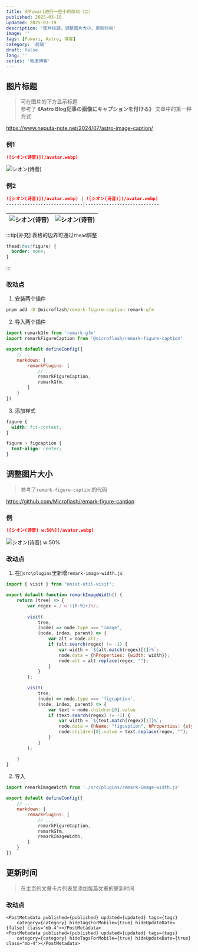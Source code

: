 ```yaml
---
title: 对Fuwari进行一些小的改动（二）
published: 2025-03-18
updated: 2025-03-19
description: '图片标题、调整图片大小、更新时间'
image: ''
tags: [Fuwari, Astro, 博客]
category: '前端'
draft: false 
lang: ''
series: '改造博客'
---
```


## 图片标题

> 可在图片的下方显示标题<br>
> 参考了 **《Astro Blog記事の画像にキャプションを付ける》** 文章中的第一种方式

https://www.neputa-note.net/2024/07/astro-image-caption/

### 例1

```md title="demo1.md"
![シオン(诗音)](/avatar.webp)
```

![シオン(诗音)](/avatar.webp)

### 例2

```md title="demo2.md"
![シオン(诗音)](/avatar.webp) | ![シオン(诗音)](/avatar.webp)
-----------------------------|----------------------------
```

![シオン(诗音)](/avatar.webp) | ![シオン(诗音)](/avatar.webp)
-----------------------------|-----------------------------

:::tip[补充]
表格的边界可通过`thead`调整
```css title="src\styles\main.css"
thead:has(figure) {
  border: none;
}
```
:::

### 改动点
1. 安装两个插件

```cmd
pnpm add -D @microflash/remark-figure-caption remark-gfm
```

2. 导入两个插件

```js title="astro.config.mjs" ins={1-2, 9-10}
import remarkGfm from 'remark-gfm'
import remarkFigureCaption from '@microflash/remark-figure-caption'

export default defineConfig({
    // ...
    markdown: {
        remarkPlugins: [
            // ...
            remarkFigureCaption,
            remarkGfm,
        ]
    }
})
```

3. 添加样式

```css title="src\styles\main.css"
figure {
  width: fit-content;
}

figure > figcaption {
  text-align: center;
}

```

## 调整图片大小

> 参考了`remark-figure-caption`的代码

https://github.com/Microflash/remark-figure-caption

### 例

```md title="demo3.md" " width:50%"
![シオン(诗音) w:50%](/avatar.webp)
```

![シオン(诗音) w:50%](/avatar.webp)

### 改动点

1. 在`📁src\plugins`里新增`remark-image-width.js`

```js title="src\plugins\remark-image-width.js"
import { visit } from "unist-util-visit";

export default function remarkImageWidth() {
    return (tree) => {
        var regex = / w:([0-9]+)%/;
        
        visit(
			tree,
			(node) => node.type === "image",
			(node, index, parent) => {
                var alt = node.alt;
                if (alt.search(regex) != -1) {
                    var width = `${alt.match(regex)[1]}%`;
                    node.data = {hProperties: {width: width}};
                    node.alt = alt.replace(regex, "");
                }
			}
		);

        visit(
			tree,
			(node) => node.type === 'figcaption',
			(node, index, parent) => {
                var text = node.children[0].value
                if (text.search(regex) != -1) {
                    var width = `${text.match(regex)[1]}%`;
                    node.data = {hName: "figcaption", hProperties: {style: `width: ${width};`}};
                    node.children[0].value = text.replace(regex, "");
                }
			}
		);

    }
}
```

2. 导入

```js title="astro.config.mjs" ins={1, 10}
import remarkImageWidth from './src/plugins/remark-image-width.js'

export default defineConfig({
    // ...
    markdown: {
        remarkPlugins: [
            // ...
            remarkFigureCaption,
            remarkGfm,
            remarkImageWidth,
        ]
    }
})
```

## 更新时间

> 在主页的文章卡片列表里添加每篇文章的更新时间

### 改动点

```astro title="src\components\PostCard.astro" /hideUpdateDate={[a-z]*}/ ins={3-4} del={1-2}
<PostMetadata published={published} updated={updated} tags={tags}
    category={category} hideTagsForMobile={true} hideUpdateDate={false} class="mb-4"></PostMetadata>
<PostMetadata published={published} updated={updated} tags={tags} 
    category={category} hideTagsForMobile={true} hideUpdateDate={true} class="mb-4"></PostMetadata>
```